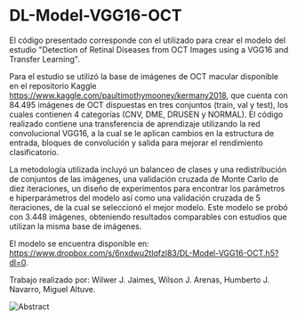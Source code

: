 # DL-Model-VGG16-OCT
El código presentado corresponde con el utilizado para crear el modelo del estudio "Detection of Retinal Diseases from OCT Images using a VGG16 and Transfer Learning".

Para el estudio se utilizó la base de imágenes de OCT macular disponible en el repositorio Kaggle https://www.kaggle.com/paultimothymooney/kermany2018, que cuenta con 84.495 imágenes de OCT dispuestas en tres conjuntos (train, val y test), los cuales contienen 4 categorías (CNV, DME, DRUSEN y NORMAL). El código realizado contiene una transferencia de aprendizaje utilizando la red convolucional VGG16, a la cual se le aplican cambios en la estructura de entrada, bloques de convolución y salida para mejorar el rendimiento clasificatorio.

La metodología utilizada incluyó un balanceo de clases y una redistribución de conjuntos de las imágenes, una validación cruzada de Monte Carlo de diez
iteraciones, un diseño de experimentos para encontrar los parámetros e hiperparámetros del modelo así como una validación cruzada de 5 iteraciones, de la cual se seleccionó el mejor modelo. Este modelo se probó con 3.448 imágenes, obteniendo resultados comparables con estudios que utilizan la misma base de imágenes.

El modelo se encuentra disponible en: https://www.dropbox.com/s/6nxdwu2tlqfzl83/DL-Model-VGG16-OCT.h5?dl=0.

Trabajo realizado por:
Wilwer J. Jaimes,
Wilson J. Arenas,
Humberto J. Navarro,
Miguel Altuve.

![Abstract](https://user-images.githubusercontent.com/67522549/231283758-30c4ad05-2762-476f-9085-6bdf8b4b82e2.jpg)
